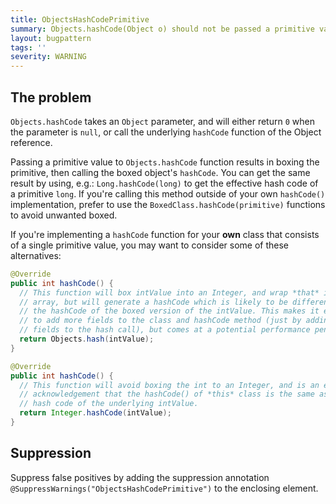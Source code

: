 ```yaml
---
title: ObjectsHashCodePrimitive
summary: Objects.hashCode(Object o) should not be passed a primitive value
layout: bugpattern
tags: ''
severity: WARNING
---
```


<!--
*** AUTO-GENERATED, DO NOT MODIFY ***
To make changes, edit the @BugPattern annotation or the explanation in docs/bugpattern.
-->


## The problem
`Objects.hashCode` takes an `Object` parameter, and will either return `0` when
the parameter is `null`, or call the underlying `hashCode` function of the
Object reference.

Passing a primitive value to `Objects.hashCode` function results in boxing the
primitive, then calling the boxed object's `hashCode`. You can get the same
result by using, e.g.: `Long.hashCode(long)` to get the effective hash code of a
primitive `long`. If you're calling this method outside of your own `hashCode()`
implementation, prefer to use the `BoxedClass.hashCode(primitive)` functions to
avoid unwanted boxed.

If you're implementing a `hashCode` function for your **own** class that
consists of a single primitive value, you may want to consider some of these
alternatives:

```java
@Override
public int hashCode() {
  // This function will box intValue into an Integer, and wrap *that* in an
  // array, but will generate a hashCode which is likely to be different than
  // the hashCode of the boxed version of the intValue. This makes it easier
  // to add more fields to the class and hashCode method (just by adding more
  // fields to the hash call), but comes at a potential performance penalty.
  return Objects.hash(intValue);
}
```

```java
@Override
public int hashCode() {
  // This function will avoid boxing the int to an Integer, and is an explicit
  // acknowledgement that the hashCode() of *this* class is the same as the
  // hash code of the underlying intValue.
  return Integer.hashCode(intValue);
}
```

## Suppression
Suppress false positives by adding the suppression annotation `@SuppressWarnings("ObjectsHashCodePrimitive")` to the enclosing element.

